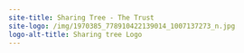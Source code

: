 ```yaml
---
site-title: Sharing Tree - The Trust
site-logo: /img/1970385_778910422139014_1007137273_n.jpg
logo-alt-title: Sharing tree Logo
---
```


